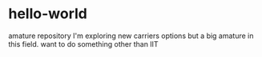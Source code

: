 # hello-world
amature repository
I'm exploring new carriers options but a
big amature in this field.
want to do something other than IIT 
